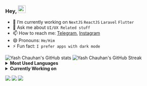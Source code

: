 ### Hey, <img src="https://github.com/rajput2107/rajput2107/blob/master/Assets/Hi.gif" width="24px">

<!--
**yc-codes/yc-codes** is a ✨ _special_ ✨ repository because its `README.md` (this file) appears on your GitHub profile.

Here are some ideas to get you started:

-->

<!-- - 👯 I’m looking to collaborate on [Rainbow - Color Palettes Generator](https://github.com/yc-codes/rainbow)
- 🤔 I’m looking for help with [Rainbow - Color Palettes Generator](https://github.com/yc-codes/rainbow) -->
<!-- - 🌱 I’m currently learning [Bloc Design Pattern](https://bloclibrary.dev/) -->
- 🔭 I’m currently working on `NextJS` `ReactJS` `Laravel` `Flutter`
- 💬 Ask me about `UI/UX Related stuff`
- 📫 How to reach me: [Telegram](https://t.me/yc_codes), [Instagram](https://www.instagram.com/yc_codes)
- 😄 Pronouns: `He/Him`
- ⚡ Fun fact: `I prefer apps with dark mode`

<img src="https://yc-stats.vercel.app/api?username=yc-codes&show_icons=true&count_private=true&border_radius=12&title_color=58a6ff&bg_color=161b22&show_owner=true&text_color=c9d1d9&icon_color=58a6ff&hide_border=true" alt="Yash Chauhan's GitHub stats" />

<img src="https://github-readme-streak-stats.herokuapp.com/?user=yc-codes&hide_border=true&background=161b22&ring=27d545&fire=27d545&currStreakLabel=27d545&currStreakNum=f0f6fc&sideLabels=c9d1d9&dates=8b949e&sideNums=f0f6fc&stroke=30363d" alt="Yash Chauhan's GitHub Streak" />

<details>
 <summary><b>Most Used Languages</b></summary><br/>
 <img  src="https://github-readme-stats.vercel.app/api/top-langs/?username=yc-codes&show_icons=true&count_private=true&border_radius=12&layout=compact&title_color=58a6ff&bg_color=161b22&show_owner=true&text_color=c9d1d9&icon_color=58a6ff&hide_border=true" />
</details>

<details>
 <summary><b>Currently Working on</b></summary><br/>
 <img src="https://github-readme-stats.vercel.app/api/pin/?username=yc-codes&repo=rainbow&show_icons=true&count_private=true&border_radius=12&title_color=58a6ff&bg_color=161b22&text_color=c9d1d9&icon_color=58a6ff&hide_border=true" alt="Yash Chauhan is currentlt working on rainbow" />
 <img src="https://github-readme-stats.vercel.app/api/pin/?username=yc-codes&repo=json-2-ts&show_icons=true&count_private=true&border_radius=12&title_color=58a6ff&bg_color=161b22&text_color=c9d1d9&icon_color=58a6ff&hide_border=true" alt="Yash Chauhan is currentlt working on rainbow" />
</details>

<p>
 <img src="https://komarev.com/ghpvc/?username=yc-codes" />
 <img src="https://badges.pufler.dev/repos/yc-codes?&logo=github&logoColor=white" />
 <img src="https://badges.pufler.dev/commits/monthly/yc-codes?&logo=github&logoColor=white" />
</p>
